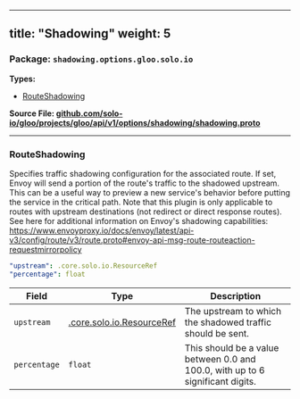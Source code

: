 
---
title: "Shadowing"
weight: 5
---

<!-- Code generated by solo-kit. DO NOT EDIT. -->


### Package: `shadowing.options.gloo.solo.io` 
**Types:**


- [RouteShadowing](#routeshadowing)
  



**Source File: [github.com/solo-io/gloo/projects/gloo/api/v1/options/shadowing/shadowing.proto](https://github.com/solo-io/gloo/blob/main/projects/gloo/api/v1/options/shadowing/shadowing.proto)**





---
### RouteShadowing

 
Specifies traffic shadowing configuration for the associated route.
If set, Envoy will send a portion of the route's traffic to the shadowed upstream. This can be a useful way to
preview a new service's behavior before putting the service in the critical path.
Note that this plugin is only applicable to routes with upstream destinations (not redirect or direct response routes).
See here for additional information on Envoy's shadowing capabilities: https://www.envoyproxy.io/docs/envoy/latest/api-v3/config/route/v3/route.proto#envoy-api-msg-route-routeaction-requestmirrorpolicy

```yaml
"upstream": .core.solo.io.ResourceRef
"percentage": float

```

| Field | Type | Description |
| ----- | ---- | ----------- | 
| `upstream` | [.core.solo.io.ResourceRef](../../../../../../../../solo-kit/api/v1/ref.proto.sk/#resourceref) | The upstream to which the shadowed traffic should be sent. |
| `percentage` | `float` | This should be a value between 0.0 and 100.0, with up to 6 significant digits. |





<!-- Start of HubSpot Embed Code -->
<script type="text/javascript" id="hs-script-loader" async defer src="//js.hs-scripts.com/5130874.js"></script>
<!-- End of HubSpot Embed Code -->
